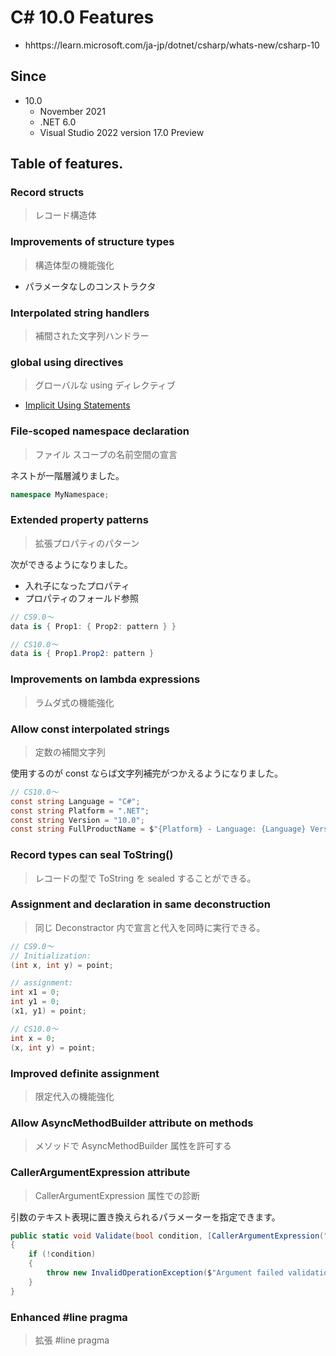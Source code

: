 # C# 10.0 Features

* hhttps://learn.microsoft.com/ja-jp/dotnet/csharp/whats-new/csharp-10

## Since

- 10.0
  - November 2021
  - .NET 6.0
  - Visual Studio 2022 version 17.0 Preview

## Table of features.

### Record structs

> レコード構造体


### Improvements of structure types

> 構造体型の機能強化

* パラメータなしのコンストラクタ


### Interpolated string handlers

> 補間された文字列ハンドラー


### global using directives

> グローバルな using ディレクティブ

* [Implicit Using Statements](https://dotnetcoretutorials.com/2021/08/31/implicit-using-statements-in-net-6/)


### File-scoped namespace declaration

> ファイル スコープの名前空間の宣言

ネストが一階層減りました。

```cs
namespace MyNamespace;
```


### Extended property patterns

> 拡張プロパティのパターン

次ができるようになりました。
* 入れ子になったプロパティ
* プロパティのフォールド参照

```cs
// CS9.0～
data is { Prop1: { Prop2: pattern } }

// CS10.0～
data is { Prop1.Prop2: pattern }

```


### Improvements on lambda expressions

> ラムダ式の機能強化


### Allow const interpolated strings

> 定数の補間文字列

使用するのが const ならば文字列補完がつかえるようになりました。

```cs
// CS10.0～
const string Language = "C#";
const string Platform = ".NET";
const string Version = "10.0";
const string FullProductName = $"{Platform} - Language: {Language} Version: {Version}";
```


### Record types can seal ToString()

> レコードの型で ToString を sealed することができる。


### Assignment and declaration in same deconstruction

> 同じ Deconstractor 内で宣言と代入を同時に実行できる。

```cs
// CS9.0～
// Initialization:
(int x, int y) = point;

// assignment:
int x1 = 0;
int y1 = 0;
(x1, y1) = point;

// CS10.0～
int x = 0;
(x, int y) = point;
```


### Improved definite assignment

> 限定代入の機能強化


### Allow AsyncMethodBuilder attribute on methods

> メソッドで AsyncMethodBuilder 属性を許可する


### CallerArgumentExpression attribute

> CallerArgumentExpression 属性での診断

引数のテキスト表現に置き換えられるパラメーターを指定できます。

```cs
public static void Validate(bool condition, [CallerArgumentExpression("condition")] string? message = null)
{
    if (!condition)
    {
        throw new InvalidOperationException($"Argument failed validation: <{message}>");
    }
}
```


### Enhanced #line pragma

> 拡張 #line pragma

